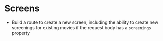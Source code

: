 # Screens

- Build a route to create a new screen, including the ability to create new screenings for existing movies if the request body has a `screenings` property